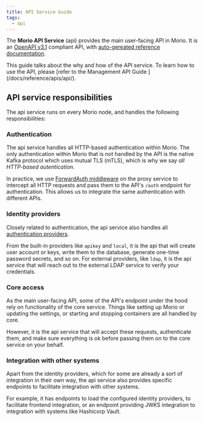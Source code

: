 ```yaml
---
title: API Service Guide
tags:
  - api
---
```


The **Morio API Service** (api) provides the main user-facing API in Morio.
It is an [OpenAPI v3.1](https://swagger.io/specification/) compliant API, with
[auto-gereated reference documentation](/oas-api).

<Related>
This guide talks about the why and how of the API service.  
To learn how to use the API, please [refer to the Management API Guide
](/docs/reference/apis/api/).
</Related>

## API service responsibilities

The api service runs on every Morio node, and handles the following
responsibilities:

### Authentication

The api service handles all HTTP-based authentication within Morio.
The only authentication within Morio that is not handled by the API is the
native Kafka protocol which uses mutual TLS (mTLS), which is why we say _all
HTTP-based autentication_.

In practice, we use [ForwardAuth
middleware](https://doc.traefik.io/traefik/middlewares/http/forwardauth/) on
the proxy service to intercept all HTTP requests and pass them to the API's
`/auth` endpoint for authentication. This allows us to integrate the same
authentication with different APIs.

### Identity providers

Closely related to authentication, the api service also handles all
[authentication providers](/docs/guides/idps).

From the built-in providers like `apikey` and `local`, it is the api that will
create user account or keys, write them to the database, generate one-time
password secrets, and so on. For external providers, like `ldap`, it is the api
service that will reach out to the external LDAP service to verify your
credentials.

### Core access

As the main user-facing API, some of the API's endpoint under the hood rely on
functionality of the core service. Things like setting up Morio or updating
the settings, or starting and stopping containers are all handled by core.

However, it is the api service that will accept these requests, authenticate
them, and make sure everything is ok before passing them on to the core service
on your behalf.

### Integration with other systems

Apart from the identity providers, which for some are already a sort of
integration in their own way, the api service also provides specific endpoints
to facilitate integration with other systems.

For example, it has endpoints to load the configured identity providers, to
facilitate frontend integration, or an endpoint providing JWKS integration to
integration with systems like Hashicorp Vault.
